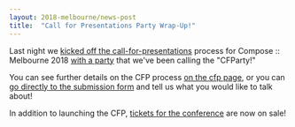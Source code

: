 ```yaml
---
layout: 2018-melbourne/news-post
title:  "Call for Presentations Party Wrap-Up!"
---
```


Last night we <a href="/2018-melbourne/cfp/">kicked off the call-for-presentations</a>
process for Compose :: Melbourne 2018
<a href="https://www.eventbrite.com.au/e/compose-melbourne-cfparty-tickets-45333084476">with a party</a>
that we've been calling the "CFParty!"

You can see further details on the CFP process
<a href="/2018-melbourne/cfp/">on the cfp page</a>,
or you can
<a href="https://compose-cfparty-2018.herokuapp.com/submissions/new">go directly to the submission form</a>
and tell us what you would like to talk about!

In addition to launching the CFP,
<a href="https://www.eventbrite.com.au/e/compose-melbourne-2018-tickets-46002911948">tickets for the conference</a>
are now on sale!
